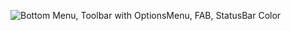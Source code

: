 ![Bottom Menu, Toolbar with OptionsMenu, FAB, StatusBar Color](https://github.com/user-attachments/assets/e713ea24-dd34-4914-a43c-df16923acf69)
